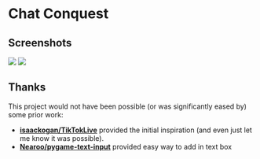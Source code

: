 # Chat Conquest
## Screenshots
![](https://irfanhaziq.me/projects/chatconquest/1.png)
![](https://irfanhaziq.me/projects/chatconquest/2.png)
## Thanks
This project would not have been possible (or was significantly eased by) some prior work:

- **[isaackogan/TikTokLive](https://github.com/RumbleMike/ValorantStreamOverlay)** provided the initial inspiration (and even just let me know it was possible).
- **[Nearoo/pygame-text-input](https://github.com/RumbleMike/ValorantClientAPI)** provided easy way to add in text box
